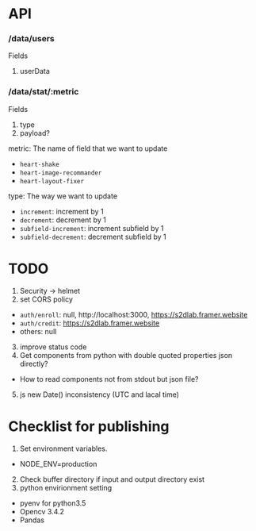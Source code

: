 # API

### /data/users

Fields

1. userData

### /data/stat/:metric

Fields

1. type
2. payload?

metric: The name of field that we want to update

- `heart-shake`
- `heart-image-recommander`
- `heart-layout-fixer`

type: The way we want to update

- `increment`: increment by 1
- `decrement`: decrement by 1
- `subfield-increment`: increment subfield by 1
- `subfield-decrement`: decrement subfield by 1

# TODO

1. Security -> helmet
2. set CORS policy

- `auth/enroll`: null, http://localhost:3000, https://s2dlab.framer.website
- `auth/credit`: https://s2dlab.framer.website
- others: null

3. improve status code
4. Get components from python with double quoted properties json directly?

- How to read components not from stdout but json file?

5. js new Date() inconsistency (UTC and lacal time)

# Checklist for publishing

1. Set environment variables.

- NODE_ENV=production

2. Check buffer directory if input and output directory exist
3. python envirionment setting

- pyenv for python3.5
- Opencv 3.4.2
- Pandas
